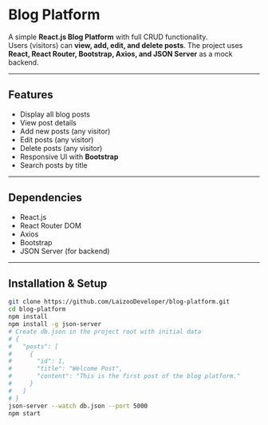 # Blog Platform

A simple **React.js Blog Platform** with full CRUD functionality.  
Users (visitors) can **view, add, edit, and delete posts**. The project uses **React, React Router, Bootstrap, Axios, and JSON Server** as a mock backend.

---

## Features

- Display all blog posts  
- View post details  
- Add new posts (any visitor)  
- Edit posts (any visitor)  
- Delete posts (any visitor)  
- Responsive UI with **Bootstrap**  
- Search posts by title  



---

## Dependencies

- React.js
- React Router DOM
- Axios
- Bootstrap
- JSON Server (for backend)

---

## Installation & Setup

```bash
git clone https://github.com/LaizooDeveloper/blog-platform.git
cd blog-platform
npm install
npm install -g json-server
# Create db.json in the project root with initial data
# {
#   "posts": [
#     {
#       "id": 1,
#       "title": "Welcome Post",
#       "content": "This is the first post of the blog platform."
#     }
#   ]
# }
json-server --watch db.json --port 5000
npm start
```